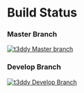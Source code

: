 # Build Status #

### Master Branch ###
[![t3ddy Master branch](http://ci.v.ieweg.de/build-status/image/4?branch=master)](http://ci.v.ieweg.de/build-status/view/4?branch=master)


### Develop Branch ###
[![t3ddy Develop Branch](http://ci.v.ieweg.de/build-status/image/4?branch=develop)](http://ci.v.ieweg.de/build-status/view/4?branch=develop)